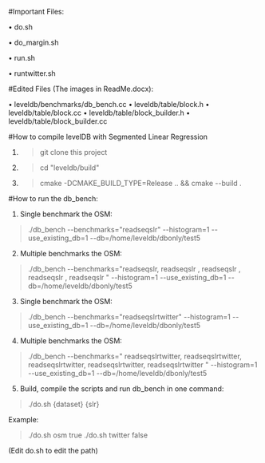 #Important Files:


•	do.sh

•	do_margin.sh

•	run.sh

•	runtwitter.sh


#Edited Files (The images in ReadMe.docx):

•	leveldb/benchmarks/db_bench.cc
•	leveldb/table/block.h
•	leveldb/table/block.cc 
•	leveldb/table/block_builder.h
•	leveldb/table/block_builder.cc

#How to compile levelDB with Segmented Linear Regression
1. >git clone this project
2. >cd "leveldb/build"
3. >cmake -DCMAKE_BUILD_TYPE=Release .. && cmake --build .

#How to run the db_bench:

1.	Single benchmark the OSM:

>./db_bench --benchmarks="readseqslr" --histogram=1  --use_existing_db=1 --db=/home/leveldb/dbonly/test5
2.	Multiple benchmarks the OSM:

>./db_bench --benchmarks="readseqslr, readseqslr , readseqslr , readseqslr , readseqslr " --histogram=1  --use_existing_db=1 --db=/home/leveldb/dbonly/test5
3.	Single benchmark the OSM:

>./db_bench --benchmarks="readseqslrtwitter" --histogram=1  --use_existing_db=1 --db=/home/leveldb/dbonly/test5
4.	Multiple benchmarks the OSM:

>./db_bench --benchmarks=" readseqslrtwitter, readseqslrtwitter, readseqslrtwitter, readseqslrtwitter, readseqslrtwitter " --histogram=1  --use_existing_db=1 --db=/home/leveldb/dbonly/test5
5.	Build, compile the scripts and run db_bench in one command:

>./do.sh {dataset} {slr}

Example:
>./do.sh osm true
>./do.sh twitter false

(Edit do.sh to edit the path)
